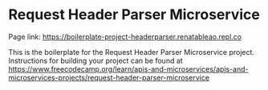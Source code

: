 # Request Header Parser Microservice

Page link: https://boilerplate-project-headerparser.renatableao.repl.co

This is the boilerplate for the Request Header Parser Microservice project. Instructions for building your project can be found at https://www.freecodecamp.org/learn/apis-and-microservices/apis-and-microservices-projects/request-header-parser-microservice
